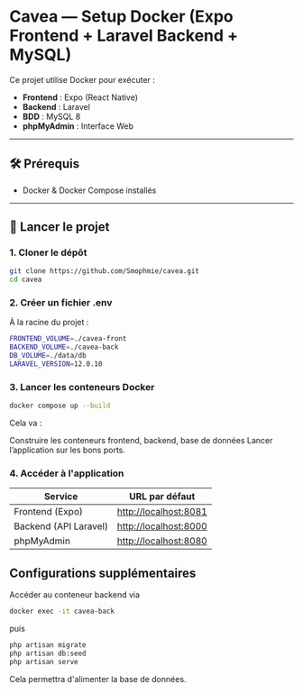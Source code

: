 # Cavea — Setup Docker (Expo Frontend + Laravel Backend + MySQL)

Ce projet utilise Docker pour exécuter :

- **Frontend** : Expo (React Native)
- **Backend** : Laravel
- **BDD** : MySQL 8
- **phpMyAdmin** : Interface Web

---

## 🛠 Prérequis

- Docker & Docker Compose installés

---

## 🚀 Lancer le projet

### 1. Cloner le dépôt

```bash
git clone https://github.com/Smophmie/cavea.git
cd cavea
```

### 2. Créer un fichier .env

À la racine du projet :
```bash
FRONTEND_VOLUME=./cavea-front
BACKEND_VOLUME=./cavea-back
DB_VOLUME=./data/db
LARAVEL_VERSION=12.0.10
```

### 3. Lancer les conteneurs Docker
```bash
docker compose up --build
```

Cela va :

Construire les conteneurs frontend, backend, base de données
Lancer l’application sur les bons ports.

### 4. Accéder à l'application
| Service               | URL par défaut                                                       |
| --------------------- | -------------------------------------------------------------------- |
| Frontend (Expo)       | [http://localhost:8081](http://localhost:8081)                       |
| Backend (API Laravel) | [http://localhost:8000](http://localhost:8000)                       |
| phpMyAdmin            | [http://localhost:8080](http://localhost:8080)                       |

## Configurations supplémentaires

Accéder au conteneur backend via
```bash
docker exec -it cavea-back
```

puis 

```bash
php artisan migrate
php artisan db:seed
php artisan serve
```

Cela permettra d'alimenter la base de données.
